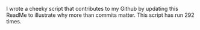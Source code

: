 I wrote a cheeky script that contributes to my Github by updating this ReadMe to illustrate why more than commits matter. This script has run 292 times.